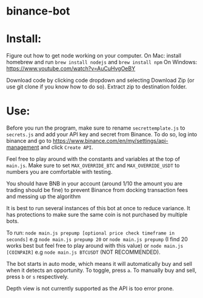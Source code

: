 # binance-bot

# Install:

Figure out how to get node working on your computer. On Mac: install homebrew and run `brew install nodejs` and `brew install npm`
On Windows: https://www.youtube.com/watch?v=AuCuHvgOeBY

Download code by clicking code dropdown and selecting Download Zip (or use git clone if you know how to do so). Extract zip to destination folder.

# Use:
Before you run the program, make sure to rename `secrettemplate.js` to `secrets.js` and add your API key and secret from Binance. To do so, log into binance and go to https://www.binance.com/en/my/settings/api-management and click `Create API`.

Feel free to play around with the constants and variables at the top of `main.js`. Make sure to set `MAX_OVERRIDE_BTC` and `MAX_OVERRIDE_USDT` to numbers you are comfortable with testing. 

You should have BNB in your account (around 1/10 the amount you are trading should be fine) to prevent Binance from docking transaction fees and messing up the algorithm

It is best to run several instances of this bot at once to reduce variance. It has protections to make sure the same coin is not purchased by multiple bots.

To run: `node main.js prepump [optional price check timeframe in seconds]` e.g `node main.js prepump 20` or `node main.js prepump` (I find 20 works best but feel free to play around with this value) or `node main.js [COINPAIR]` e.g `node main.js BTCUSDT` (NOT RECOMMENDED).

The bot starts in auto mode, which means it will automatically buy and sell when it detects an opportunity. To toggle, press `a`. To manually buy and sell, press `b` or `s` respectively.

Depth view is not currently supported as the API is too error prone.
